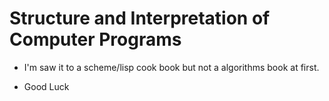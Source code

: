 # Structure and Interpretation of Computer Programs

- I'm saw it to a scheme/lisp cook book but not a algorithms book at first.

- Good Luck

